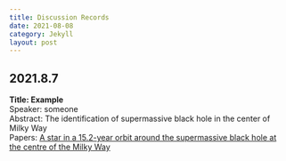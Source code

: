 ```yaml
---
title: Discussion Records
date: 2021-08-08
category: Jekyll
layout: post
---
```


## 2021.8.7

**Title: Example**  
Speaker: someone  
Abstract: The identification of supermassive black hole in the center of Milky Way  
Papers: [A star in a 15.2-year orbit around the supermassive black hole at the centre of the Milky Way](https://ui.adsabs.harvard.edu/abs/2002Natur.419..694S/abstract)


